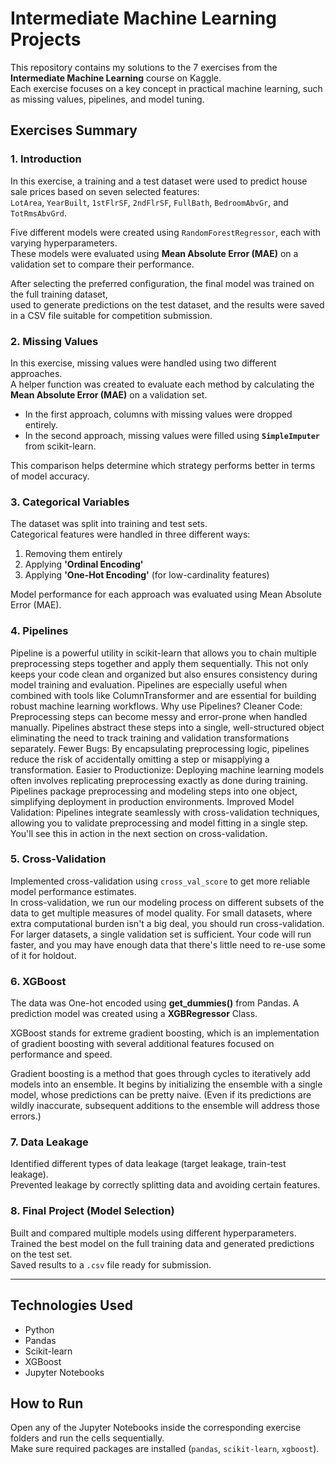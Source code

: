 # Intermediate Machine Learning Projects

This repository contains my solutions to the 7 exercises from the **Intermediate Machine Learning** course on Kaggle.  
Each exercise focuses on a key concept in practical machine learning, such as missing values, pipelines, and model tuning.

## Exercises Summary

### 1. Introduction

In this exercise, a training and a test dataset were used to predict house sale prices based on seven selected features:  
`LotArea`, `YearBuilt`, `1stFlrSF`, `2ndFlrSF`, `FullBath`, `BedroomAbvGr`, and `TotRmsAbvGrd`.

Five different models were created using `RandomForestRegressor`, each with varying hyperparameters.  
These models were evaluated using **Mean Absolute Error (MAE)** on a validation set to compare their performance.

After selecting the preferred configuration, the final model was trained on the full training dataset,  
used to generate predictions on the test dataset, and the results were saved in a CSV file suitable for competition submission.

### 2. Missing Values
In this exercise, missing values were handled using two different approaches.  
A helper function was created to evaluate each method by calculating the **Mean Absolute Error (MAE)** on a validation set.

- In the first approach, columns with missing values were dropped entirely.  
- In the second approach, missing values were filled using **`SimpleImputer`** from scikit-learn.

This comparison helps determine which strategy performs better in terms of model accuracy.

### 3. Categorical Variables
The dataset was split into training and test sets.  
Categorical features were handled in three different ways:  
1. Removing them entirely  
2. Applying **'Ordinal Encoding'**  
3. Applying **'One-Hot Encoding'** (for low-cardinality features)  

Model performance for each approach was evaluated using Mean Absolute Error (MAE).

### 4. Pipelines
Pipeline is a powerful utility in scikit-learn that allows you to chain multiple preprocessing steps together and apply them sequentially. 
This not only keeps your code clean and organized but also ensures consistency during model training and evaluation.
Pipelines are especially useful when combined with tools like ColumnTransformer and are essential for building robust machine learning workflows.
Why use Pipelines?
Cleaner Code: Preprocessing steps can become messy and error-prone when handled manually. Pipelines abstract these steps into a single, well-structured object
eliminating the need to track training and validation transformations separately.
Fewer Bugs: By encapsulating preprocessing logic, pipelines reduce the risk of accidentally omitting a step or misapplying a transformation.
Easier to Productionize: Deploying machine learning models often involves replicating preprocessing exactly as done during training. Pipelines package preprocessing
and modeling steps into one object, simplifying deployment in production environments.
Improved Model Validation: Pipelines integrate seamlessly with cross-validation techniques, allowing you to validate preprocessing and model fitting in a single step.
You'll see this in action in the next section on cross-validation.

### 5. Cross-Validation
Implemented cross-validation using `cross_val_score` to get more reliable model performance estimates.  
In cross-validation, we run our modeling process on different subsets of the data to get multiple measures of model quality.
For small datasets, where extra computational burden isn't a big deal, you should run cross-validation.
For larger datasets, a single validation set is sufficient. Your code will run faster, and you may have enough data that there's little need to re-use some of it for holdout.

### 6. XGBoost
The data was One-hot encoded using **get_dummies()** from Pandas.
A prediction model was created using a **XGBRegressor** Class.

XGBoost stands for extreme gradient boosting, which is an implementation of gradient boosting
with several additional features focused on performance and speed. 

Gradient boosting is a method that goes through cycles to iteratively add models into an ensemble.
It begins by initializing the ensemble with a single model, whose predictions can be pretty naive. 
(Even if its predictions are wildly inaccurate, subsequent additions to the ensemble will address those errors.)

### 7. Data Leakage
Identified different types of data leakage (target leakage, train-test leakage).  
Prevented leakage by correctly splitting data and avoiding certain features.

### 8. Final Project (Model Selection)
Built and compared multiple models using different hyperparameters.  
Trained the best model on the full training data and generated predictions on the test set.  
Saved results to a `.csv` file ready for submission.

---

## Technologies Used

- Python
- Pandas
- Scikit-learn
- XGBoost
- Jupyter Notebooks

## How to Run

Open any of the Jupyter Notebooks inside the corresponding exercise folders and run the cells sequentially.  
Make sure required packages are installed (`pandas`, `scikit-learn`, `xgboost`).
